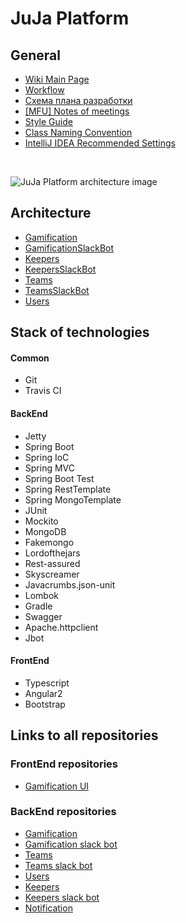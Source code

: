 # JuJa Platform

## General

* [Wiki Main Page](https://github.com/JujaLabs/docs/wiki)</br>
* [Workflow](https://github.com/JujaLabs/docs/tree/master/other/workflow)</br>
* [Схема плана разработки](https://github.com/JujaLabs/docs/wiki/%D0%A1%D1%85%D0%B5%D0%BC%D0%B0-%D0%BF%D0%BB%D0%B0%D0%BD%D0%B0-%D1%80%D0%B0%D0%B7%D1%80%D0%B0%D0%B1%D0%BE%D1%82%D0%BA%D0%B8)</br>
* [[MFU] Notes of meetings](https://github.com/JujaLabs/docs/wiki/%5BMFU%5D-Notes-of-meetings)</br>
* [Style Guide](https://github.com/JujaLabs/docs/other/style_guide)</br>
* [Class Naming Convention](https://github.com/JujaLabs/docs/other/class_naming_convention)</br>
* [IntelliJ IDEA Recommended Settings](https://github.com/JujaLabs/docs/other/idea_tips)</br>
</br>

![JuJa Platform architecture image](https://github.com/JujaLabs/docs/blob/master/architecture/juja_platform.png "JuJa Platform")

## Architecture

* [Gamification](https://github.com/JujaLabs/docs/tree/master/architecture/gamification)
* [GamificationSlackBot](https://github.com/JujaLabs/docs/tree/master/architecture/gamification_slackbot)
* [Keepers](https://github.com/JujaLabs/docs/tree/master/architecture/keepers)
* [KeepersSlackBot](https://github.com/JujaLabs/docs/tree/master/architecture/keepers_slackbot)
* [Teams](https://github.com/JujaLabs/docs/tree/master/architecture/teams)
* [TeamsSlackBot](https://github.com/JujaLabs/docs/tree/master/architecture/teams_slackbot)
* [Users](https://github.com/JujaLabs/docs/tree/master/architecture/users)


## Stack of technologies

#### Common

* Git
* Travis CI

#### BackEnd

* Jetty
* Spring Boot
* Spring IoC
* Spring MVC
* Spring Boot Test
* Spring RestTemplate
* Spring MongoTemplate
* JUnit
* Mockito
* MongoDB
* Fakemongo
* Lordofthejars
* Rest-assured
* Skyscreamer
* Javacrumbs.json-unit
* Lombok
* Gradle
* Swagger
* Apache.httpclient
* Jbot

#### FrontEnd

* Typescript
* Angular2
* Bootstrap

## Links to all repositories

### FrontEnd repositories

* [Gamification UI](https://github.com/JujaLabs/gamification-ui)

### BackEnd repositories

* [Gamification](https://github.com/JujaLabs/gamification)
* [Gamification slack bot](https://github.com/JujaLabs/gamification-slack-bot)
* [Teams](https://github.com/JujaLabs/teams)
* [Teams slack bot](https://github.com/JujaLabs/teams-slack-bot)
* [Users](https://github.com/JujaLabs/users)
* [Keepers](https://github.com/JujaLabs/keepers)
* [Keepers slack bot](https://github.com/JujaLabs/keepers-slack-bot)
* [Notification](https://github.com/JujaLabs/notification)
